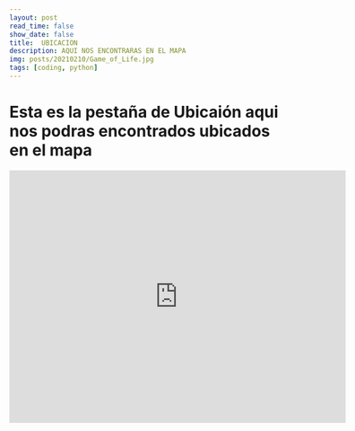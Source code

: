 ```yaml
---
layout: post
read_time: false
show_date: false
title:  UBICACION 
description: AQUI NOS ENCONTRARAS EN EL MAPA 
img: posts/20210210/Game_of_Life.jpg
tags: [coding, python]
---
```


# Esta es la pestaña de Ubicaión aqui nos podras encontrados ubicados en el mapa

<iframe src="https://www.google.com/maps/embed?pb=!1m18!1m12!1m3!1d3762.451845660344!2d-99.07410234981047!3d19.436076186818013!2m3!1f0!2f0!3f0!3m2!1i1024!2i768!4f13.1!3m3!1m2!1s0x85d1fc77bd93229f%3A0x2d07ef561bad244!2sAeropuerto%20Internacional%20de%20la%20Ciudad%20de%20M%C3%A9xico!5e0!3m2!1ses-419!2smx!4v1651364263803!5m2!1ses-419!2smx" width="600" height="450" style="border:0;" allowfullscreen="" loading="lazy" referrerpolicy="no-referrer-when-downgrade"></iframe>
